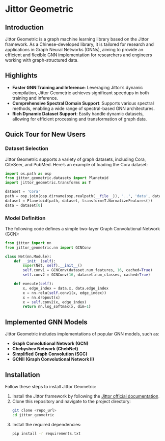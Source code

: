 # Jittor Geometric

## Introduction
Jittor Geometric is a graph machine learning library based on the Jittor framework. As a Chinese-developed library, it is tailored for research and applications in Graph Neural Networks (GNNs), aiming to provide an efficient and flexible GNN implementation for researchers and engineers working with graph-structured data.

## Highlights
- **Faster GNN Training and Inference**: Leveraging Jittor’s dynamic compilation, Jittor Geometric achieves significant speedups in both training and inference.
- **Comprehensive Spectral Domain Support**: Supports various spectral methods, enabling a wide range of spectral-based GNN architectures.
- **Rich Dynamic Dataset Support**: Easily handle dynamic datasets, allowing for efficient processing and transformation of graph data.

## Quick Tour for New Users

### Dataset Selection
Jittor Geometric supports a variety of graph datasets, including Cora, CiteSeer, and PubMed. Here’s an example of loading the Cora dataset:

```python
import os.path as osp
from jittor_geometric.datasets import Planetoid
import jittor_geometric.transforms as T

dataset = 'Cora'
path = osp.join(osp.dirname(osp.realpath(__file__)), '..', 'data', dataset)
dataset = Planetoid(path, dataset, transform=T.NormalizeFeatures())
data = dataset[0]
```

### Model Definition
The following code defines a simple two-layer Graph Convolutional Network (GCN):

```python
from jittor import nn
from jittor_geometric.nn import GCNConv

class Net(nn.Module):
    def __init__(self):
        super(Net, self).__init__()
        self.conv1 = GCNConv(dataset.num_features, 16, cached=True)
        self.conv2 = GCNConv(16, dataset.num_classes, cached=True)

    def execute(self):
        x, edge_index = data.x, data.edge_index
        x = nn.relu(self.conv1(x, edge_index))
        x = nn.dropout(x)
        x = self.conv2(x, edge_index)
        return nn.log_softmax(x, dim=1)
```

## Implemented GNN Models
Jittor Geometric includes implementations of popular GNN models, such as:

- **Graph Convolutional Network (GCN)**
- **Chebyshev Network (ChebNet)**
- **Simplified Graph Convolution (SGC)**
- **GCNII (Graph Convolutional Network II)**

## Installation
Follow these steps to install Jittor Geometric:

1. Install the Jittor framework by following the [Jittor official documentation](https://cg.cs.tsinghua.edu.cn/jittor/).
2. Clone this repository and navigate to the project directory:
   ```bash
   git clone <repo_url>
   cd jittor_geometric
   ```
3. Install the required dependencies:
   ```bash
   pip install -r requirements.txt
   ```